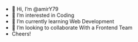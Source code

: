 - 👋 Hi, I’m @amirY79
- 👀 I’m interested in Coding
- 🌱 I’m currently learning Web Development
- 💞️ I’m looking to collaborate With a Frontend Team
- Cheers!

<!---
amirY79/amirY79 is a ✨ special ✨ repository because its `README.md` (this file) appears on your GitHub profile.
You can click the Preview link to take a look at your changes.
--->
